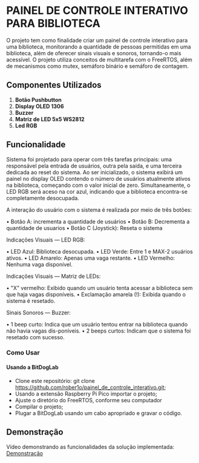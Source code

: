 # PAINEL DE CONTROLE INTERATIVO PARA BIBLIOTECA

O projeto tem como finalidade criar um painel de controle interativo para uma biblioteca, monitorando a quantidade de pessoas permitidas em uma biblioteca, além de oferecer sinais visuais e sonoros, tornando-o mais acessível. O projeto utiliza conceitos de multitarefa com o FreeRTOS, além de mecanismos como mutex, semáforo binário e semáforo de contagem.

## Componentes Utilizados


1. **Botão Pushbutton**
2. **Display OLED 1306**
3. **Buzzer**
4. **Matriz de LED 5x5 WS2812** 
5. **Led RGB**

## Funcionalidade

Sistema foi projetado para operar com três tarefas principais: uma responsável pela entrada de usuários, outra pela saída, e uma terceira dedicada ao reset do sistema.
Ao ser inicializado, o sistema exibirá um painel no display OLED contendo o número de usuários atualmente ativos na biblioteca, começando com o valor inicial de zero. Simultaneamente, o LED RGB será aceso na cor azul, indicando que a biblioteca encontra-se completamente desocupada.


A interação do usuário com o sistema é realizada por meio de três botões:

•	Botão A: incrementa a quantidade de usuários
•	Botão B: Decrementa a quantidade de usuarios
•	Botão C (Joystick): Reseta o sistema

Indicações Visuais — LED RGB:

•	LED Azul: Biblioteca desocupada.
•	LED Verde: Entre 1 e MAX-2 usuários ativos.
•	LED Amarelo: Apenas uma vaga restante.
•	LED Vermelho: Nenhuma vaga disponível.


Indicações Visuais — Matriz de LEDs:

•	"X" vermelho: Exibido quando um usuário tenta acessar a biblioteca sem que haja vagas disponíveis.
•	Exclamação amarela (!): Exibida quando o sistema é resetado.

Sinais Sonoros — Buzzer:

•	1 beep curto: Indica que um usuário tentou entrar na biblioteca quando não havia vagas dis-poníveis.
•	2 beeps curtos: Indicam que o sistema foi resetado com sucesso.


### Como Usar

#### Usando a BitDogLab

- Clone este repositório: git clone https://github.com/rober1o/painel_de_controle_interativo.git;
- Usando a extensão Raspberry Pi Pico importar o projeto;
- Ajuste o diretório do FreeRTOS, conforme seu computador
- Compilar o projeto;
- Plugar a BitDogLab usando um cabo apropriado e gravar o código.

## Demonstração

Vídeo demonstrando as funcionalidades da solução implementada: [Demonstração](https://youtu.be/oydrCpP6KTw)
